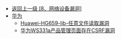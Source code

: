 - [返回上一级 [8、网络设备漏洞]](/8、网络设备漏洞)
- [华为](/8、网络设备漏洞/华为/)
  - [Huawei-HG659-lib-任意文件读取漏洞](/8、网络设备漏洞/华为/Huawei-HG659-lib-任意文件读取漏洞.md)
  - [华为WS331a产品管理页面存在CSRF漏洞](/8、网络设备漏洞/华为/华为WS331a产品管理页面存在CSRF漏洞.md)
